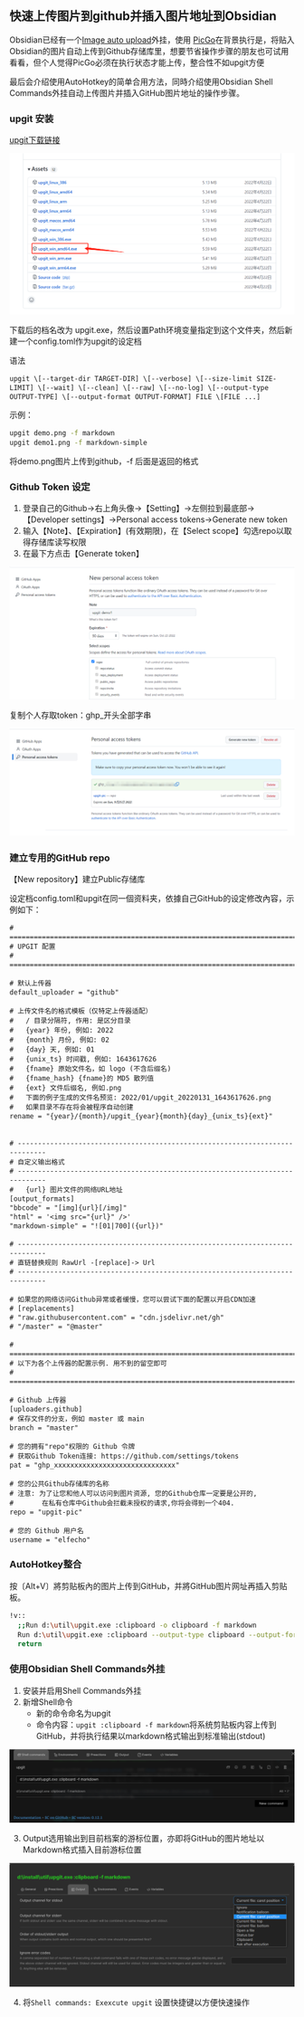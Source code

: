 ## 快速上传图片到github并插入图片地址到Obsidian

Obsidian已经有一个[Image auto upload](https://github.com/renmu123/obsidian-image-auto-upload-plugin)外挂，使用 [PicGo](https://github.com/Molunerfinn/PicGo)在背景执行是，将贴入Obsidian的图片自动上传到Github存储库里，想要节省操作步骤的朋友也可试用看看，但个人觉得PicGo必须在执行状态才能上传，整合性不如upgit方便

最后会介绍使用AutoHotkey的简单合用方法，同時介绍使用Obsidian Shell Commands外挂自动上传图片并插入GitHub图片地址的操作步骤。

### upgit 安装

[upgit下载链接](https://github.com/pluveto/upgit/releases)

![upgit_20220725_1658734559.png](https://raw.githubusercontent.com/elfecho/upgit-pic/master/2022/07/upgit_20220725_1658734559.png)

下载后的档名改为 upgit.exe，然后设置Path环境变量指定到这个文件夹，然后新建一个config.toml作为upgit的设定档

语法

```
upgit \[--target-dir TARGET-DIR] \[--verbose] \[--size-limit SIZE-LIMIT] \[--wait] \[--clean] \[--raw] \[--no-log] \[--output-type OUTPUT-TYPE] \[--output-format OUTPUT-FORMAT] FILE \[FILE ...]
```

示例：

```bash
upgit demo.png -f markdown
upgit demo1.png -f markdown-simple
```

将demo.png图片上传到github，-f 后面是返回的格式

### Github Token 设定

1. 登录自己的Github->右上角头像->【Setting】->左侧拉到最底部->【Developer settings】→Personal access tokens→Generate new token
2. 输入【Note】、【Expiration】(有效期限)，在【Select scope】勾选repo以取得存储库读写权限
3. 在最下方点击【Generate token】

![upgit_20220725_1658733834.png](https://raw.githubusercontent.com/elfecho/upgit-pic/master/2022/07/upgit_20220725_1658733834.png)

复制个人存取token：ghp_开头全部字串

![upgit_20220725_1658733907.png](https://raw.githubusercontent.com/elfecho/upgit-pic/master/2022/07/upgit_20220725_1658733907.png)





### 建立专用的GitHub repo

【New repository】建立Public存储库

设定档config.toml和upgit在同一個资料夹，依據自己GitHub的设定修改內容，示例如下：

```
# =============================================================================
# UPGIT 配置
# =============================================================================

# 默认上传器
default_uploader = "github"

# 上传文件名的格式模板（仅特定上传器适配）
#   / 目录分隔符, 作用: 是区分目录
#   {year} 年份, 例如: 2022
#   {month} 月份, 例如: 02
#   {day} 天, 例如: 01
#   {unix_ts} 时间戳, 例如: 1643617626
#   {fname} 原始文件名，如 logo (不含后缀名)
#   {fname_hash} {fname}的 MD5 散列值
#   {ext} 文件后缀名, 例如.png
#   下面的例子生成的文件名预览: 2022/01/upgit_20220131_1643617626.png
#   如果目录不存在将会被程序自动创建
rename = "{year}/{month}/upgit_{year}{month}{day}_{unix_ts}{ext}"


# -----------------------------------------------------------------------------
# 自定义输出格式
# -----------------------------------------------------------------------------
#   {url} 图片文件的网络URL地址
[output_formats]
"bbcode" = "[img]{url}[/img]"
"html" = '<img src="{url}" />'
"markdown-simple" = "![01|700]({url})"

# -----------------------------------------------------------------------------
# 直链替换规则 RawUrl -[replace]-> Url
# -----------------------------------------------------------------------------

# 如果您的网络访问Github异常或者缓慢，您可以尝试下面的配置以开启CDN加速
# [replacements]
# "raw.githubusercontent.com" = "cdn.jsdelivr.net/gh"
# "/master" = "@master"

# =============================================================================
# 以下为各个上传器的配置示例. 用不到的留空即可
# =============================================================================

# Github 上传器
[uploaders.github]
# 保存文件的分支，例如 master 或 main
branch = "master"

# 您的拥有"repo"权限的 Github 令牌
# 获取Github Token连接: https://github.com/settings/tokens
pat = "ghp_xxxxxxxxxxxxxxxxxxxxxxxxxxxxxx"

# 您的公共Github存储库的名称
# 注意: 为了让您和他人可以访问到图片资源, 您的Github仓库一定要是公开的, 
#       在私有仓库中Github会拦截未授权的请求,你将会得到一个404.
repo = "upgit-pic"

# 您的 Github 用户名 
username = "elfecho"
```

### AutoHotkey整合

按〔Alt+V〕將剪贴板內的图片上传到GitHub，并將GitHub图片网址再插入剪贴板。

```bash
!v::
  ;;Run d:\util\upgit.exe :clipboard -o clipboard -f markdown
  Run d:\util\upgit.exe :clipboard --output-type clipboard --output-format markdown
  return
```

### 使用Obsidian Shell Commands外挂

1. 安装并启用Shell Commands外挂
2. 新增Shell命令
   - 新的命令命名为upgit
   - 命令内容：`upgit :clipboard -f markdown`将系统剪贴板内容上传到GitHub，并将执行结果以markdown格式输出到标准输出(stdout)

![upgit_20220725_1658735375.png](https://raw.githubusercontent.com/elfecho/upgit-pic/master/2022/07/upgit_20220725_1658735375.png)

3. Output选用输出到目前档案的游标位置，亦即将GitHub的图片地址以Markdown格式插入目前游标位置

![upgit_20220725_1658735587.png](https://raw.githubusercontent.com/elfecho/upgit-pic/master/2022/07/upgit_20220725_1658735587.png)

4. 将`Shell commands: Exexcute upgit` 设置快捷键以方便快速操作